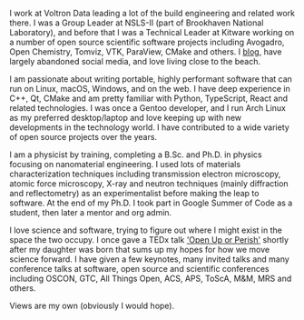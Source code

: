 I work at Voltron Data leading a lot of the build engineering and related work there. I was a Group Leader at NSLS-II (part of Brookhaven National Laboratory), and before that I was a Technical Leader at Kitware working on a number of open source scientific software projects including Avogadro, Open Chemistry, Tomviz, VTK, ParaView, CMake and others. I [blog][blog], have largely abandoned social media, and love living close to the beach.

I am passionate about writing portable, highly performant software that can run on Linux, macOS, Windows, and on the web. I have deep experience in C++, Qt, CMake and am pretty familiar with Python, TypeScript, React and related technologies. I was once a Gentoo developer, and I run Arch Linux as my preferred desktop/laptop and love keeping up with new developments in the technology world. I have contributed to a wide variety of open source projects over the years.

I am a physicist by training, completing a B.Sc. and Ph.D. in physics focusing on nanomaterial engineering. I used lots of materials characterization techniques including transmission electron microscopy, atomic force microscopy, X-ray and neutron techniques (mainly diffraction and reflectometry) as an experimentalist before making the leap to software. At the end of my Ph.D. I took part in Google Summer of Code as a student, then later a mentor and org admin.

I love science and software, trying to figure out where I might exist in the space the two occupy. I once gave a TEDx talk ['Open Up or Perish'][tedx] shortly after my daughter was born that sums up my hopes for how we move science forward. I have given a few keynotes, many invited talks and many conference talks at software, open source and scientific conferences including OSCON, GTC, All Things Open, ACS, APS, ToScA, M&M, MRS and others.

Views are my own (obviously I would hope).

[blog]: https://cryos.net/
[tedx]: https://youtu.be/a_xF75MiPTQ
